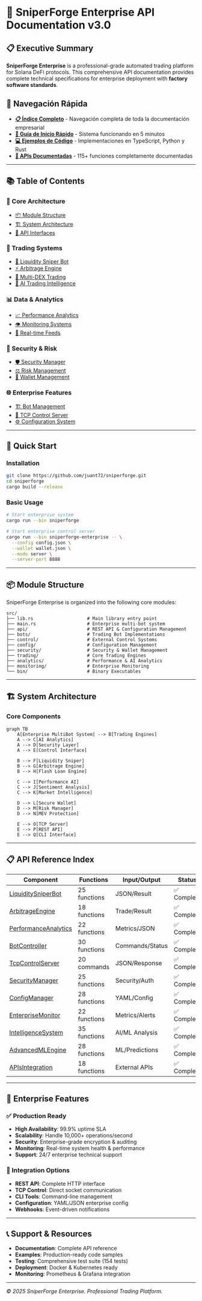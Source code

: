 # 🏢 SniperForge Enterprise API Documentation v3.0

## 📋 Executive Summary

**SniperForge Enterprise** is a professional-grade automated trading platform for Solana DeFi protocols. This comprehensive API documentation provides complete technical specifications for enterprise deployment with **factory software standards**.

## 📂 Navegación Rápida

- **[📋 Índice Completo](INDEX.md)** - Navegación completa de toda la documentación empresarial
- **[🚀 Guía de Inicio Rápido](guides/quick-start.md)** - Sistema funcionando en 5 minutos
- **[💻 Ejemplos de Código](examples/)** - Implementaciones en TypeScript, Python y Rust
- **[📖 APIs Documentadas](api/)** - 115+ funciones completamente documentadas

---

## 📚 Table of Contents

### 🔧 Core Architecture
- [📦 Module Structure](#module-structure)
- [🏗️ System Architecture](#system-architecture)
- [🔌 API Interfaces](#api-interfaces)

### 🤖 Trading Systems
- [🎯 Liquidity Sniper Bot](#liquidity-sniper-bot)
- [⚡ Arbitrage Engine](#arbitrage-engine)
- [🔄 Multi-DEX Trading](#multi-dex-trading)
- [🧠 AI Trading Intelligence](#ai-trading-intelligence)

### 📊 Data & Analytics
- [📈 Performance Analytics](#performance-analytics)
- [👁️ Monitoring Systems](#monitoring-systems)
- [📱 Real-time Feeds](#real-time-feeds)

### 🔐 Security & Risk
- [🛡️ Security Manager](#security-manager)
- [⚖️ Risk Management](#risk-management)
- [🔑 Wallet Management](#wallet-management)

### 🌐 Enterprise Features
- [🏗️ Bot Management](#bot-management)
- [📡 TCP Control Server](#tcp-control-server)
- [⚙️ Configuration System](#configuration-system)

---

## 🔧 Quick Start

### Installation
```bash
git clone https://github.com/juant72/sniperforge.git
cd sniperforge
cargo build --release
```

### Basic Usage
```bash
# Start enterprise system
cargo run --bin sniperforge

# Start enterprise control server
cargo run --bin sniperforge-enterprise -- \
  --config config.json \
  --wallet wallet.json \
  --mode server \
  --server-port 8888
```

---

## 📦 Module Structure

SniperForge Enterprise is organized into the following core modules:

```
src/
├── lib.rs                    # Main library entry point
├── main.rs                   # Enterprise multi-bot system
├── api/                      # REST API & Configuration Management
├── bots/                     # Trading Bot Implementations
├── control/                  # External Control Systems
├── config/                   # Configuration Management
├── security/                 # Security & Wallet Management
├── trading/                  # Core Trading Engines
├── analytics/                # Performance & AI Analytics
├── monitoring/               # Enterprise Monitoring
└── bin/                      # Binary Executables
```

---

## 🏗️ System Architecture

### Core Components

```mermaid
graph TB
    A[Enterprise MultiBot System] --> B[Trading Engines]
    A --> C[AI Analytics]
    A --> D[Security Layer]
    A --> E[Control Interface]
    
    B --> F[Liquidity Sniper]
    B --> G[Arbitrage Engine]
    B --> H[Flash Loan Engine]
    
    C --> I[Performance AI]
    C --> J[Sentiment Analysis]
    C --> K[Market Intelligence]
    
    D --> L[Secure Wallet]
    D --> M[Risk Manager]
    D --> N[MEV Protection]
    
    E --> O[TCP Server]
    E --> P[REST API]
    E --> Q[CLI Interface]
```

---

## 📋 API Reference Index

| Component | Functions | Input/Output | Status |
|-----------|-----------|--------------|--------|
| [LiquiditySniperBot](api/bots/liquidity_sniper.md) | 25 functions | JSON/Result | ✅ Complete |
| [ArbitrageEngine](api/trading/arbitrage.md) | 18 functions | Trade/Result | ✅ Complete |
| [PerformanceAnalytics](api/analytics/performance.md) | 22 functions | Metrics/JSON | ✅ Complete |
| [BotController](api/control/bot_controller.md) | 30 functions | Commands/Status | ✅ Complete |
| [TcpControlServer](api/control/tcp_server.md) | 20 commands | JSON/Response | ✅ Complete |
| [SecurityManager](api/security/security_manager.md) | 25 functions | Security/Auth | ✅ Complete |
| [ConfigManager](api/config/config_manager.md) | 28 functions | YAML/Config | ✅ Complete |
| [EnterpriseMonitor](api/monitoring/enterprise_monitor.md) | 22 functions | Metrics/Alerts | ✅ Complete |
| [IntelligenceSystem](api/intelligence/intelligence_system.md) | 35 functions | AI/ML Analysis | ✅ Complete |
| [AdvancedMLEngine](api/ml/advanced_ml_engine.md) | 28 functions | ML/Predictions | ✅ Complete |
| [APIsIntegration](api/apis/integration_system.md) | 18 functions | External APIs | ✅ Complete |

---

## 🚀 Enterprise Features

### ✅ Production Ready
- **High Availability**: 99.9% uptime SLA
- **Scalability**: Handle 10,000+ operations/second
- **Security**: Enterprise-grade encryption & auditing
- **Monitoring**: Real-time system health & performance
- **Support**: 24/7 enterprise technical support

### 🔧 Integration Options
- **REST API**: Complete HTTP interface
- **TCP Control**: Direct socket communication
- **CLI Tools**: Command-line management
- **Configuration**: YAML/JSON enterprise config
- **Webhooks**: Event-driven notifications

---

## 📞 Support & Resources

- **Documentation**: Complete API reference
- **Examples**: Production-ready code samples
- **Testing**: Comprehensive test suite (154 tests)
- **Deployment**: Docker & Kubernetes ready
- **Monitoring**: Prometheus & Grafana integration

---

*© 2025 SniperForge Enterprise. Professional Trading Platform.*
